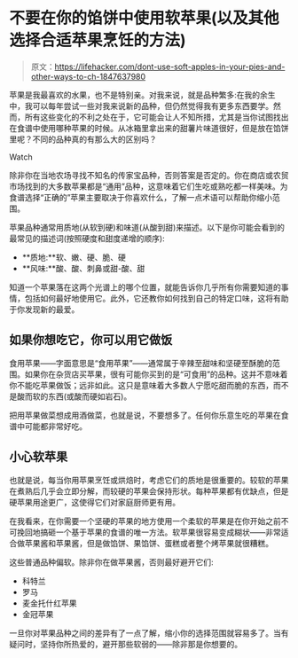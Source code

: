 # 不要在你的馅饼中使用软苹果(以及其他选择合适苹果烹饪的方法)

> 原文：<https://lifehacker.com/dont-use-soft-apples-in-your-pies-and-other-ways-to-ch-1847637980>

苹果是我最喜欢的水果，也不是特别亲。对我来说，就是品种繁多:在我的余生中，我可以每年尝试一些对我来说新的品种，但仍然觉得我有更多东西要学。然而，所有这些变化的不利之处在于，它可能会让人不知所措，尤其是当你试图找出在食谱中使用哪种苹果的时候。从冰箱里拿出来的甜薯片味道很好，但是放在馅饼里呢？不同的品种真的有那么大的区别吗？

Watch

除非你在当地农场寻找不知名的传家宝品种，否则答案是否定的。你在商店或农贸市场找到的大多数苹果都是“通用”品种，这意味着它们生吃或熟吃都一样美味。为食谱选择“正确的”苹果主要取决于你喜欢什么，了解一点术语可以帮助你缩小范围。

苹果品种通常用质地(从软到硬)和味道(从酸到甜)来描述。以下是你可能会看到的最常见的描述词(按照硬度和甜度递增的顺序):

*   **质地:**软、嫩、硬、脆、硬
*   **风味:**酸、酸、刺鼻或甜-酸、甜

知道一个苹果落在这两个光谱上的哪个位置，就能告诉你几乎所有你需要知道的事情，包括如何最好地使用它。此外，它还教你如何找到自己的特定口味，这将有助于你发现新的最爱。

## 如果你想吃它，你可以用它做饭

食用苹果——字面意思是“食用苹果”——通常属于辛辣至甜味和坚硬至酥脆的范围。如果你在杂货店买苹果，很有可能你买到的是“可食用”的品种。这并不意味着你不能吃苹果做饭；远非如此。这只是意味着大多数人宁愿吃甜而脆的东西，而不是酸而软的东西(或酸而硬如岩石)。

把用苹果做菜想成用酒做菜，也就是说，不要想多了。任何你乐意生吃的苹果在食谱中可能都非常好吃。

## 小心软苹果

也就是说，每当你用苹果烹饪或烘焙时，考虑它们的质地是很重要的。较软的苹果在煮熟后几乎会立即分解，而较硬的苹果会保持形状。每种苹果都有优缺点，但是硬苹果用途更广，这使得它们对家庭厨师更有用。

在我看来，在你需要一个坚硬的苹果的地方使用一个柔软的苹果是在你开始之前不可挽回地搞砸一个基于苹果的食谱的唯一方法。软苹果很容易变成糊状——非常适合做苹果酱和苹果酱，但是做馅饼、果馅饼、蛋糕或者整个烤苹果就很糟糕。

这些普通品种偏软。除非你在做苹果酱，否则最好避开它们:

*   科特兰
*   罗马
*   麦金托什红苹果
*   金冠苹果

一旦你对苹果品种之间的差异有了一点了解，缩小你的选择范围就容易多了。当有疑问时，坚持你所热爱的，避开那些软弱的——除非那是你想要的。
